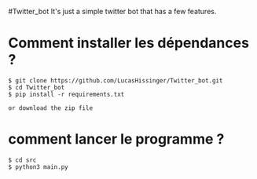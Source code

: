 #Twitter_bot
It's just a simple twitter bot that has a few features.

# Comment installer les dépendances ?

    $ git clone https://github.com/LucasHissinger/Twitter_bot.git
    $ cd Twitter_bot
    $ pip install -r requirements.txt

    or download the zip file

# comment lancer le programme ?

    $ cd src
    $ python3 main.py
